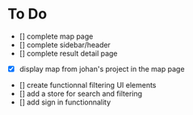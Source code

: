 # To Do

- [] complete map page
- [] complete sidebar/header
- [] complete result detail page
- [x] display map from johan's project in the map page
- [] create functionnal filtering UI elements
- [] add a store for search and filtering
- [] add sign in functionnality
